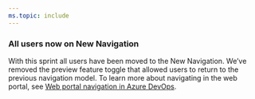 ```yaml
---
ms.topic: include
---
```


### All users now on New Navigation

With this sprint all users have been moved to the New Navigation. We’ve removed the preview feature toggle that allowed users to return to the previous navigation model. To learn more about navigating in the web portal, see [Web portal navigation in Azure DevOps](https://docs.microsoft.com/en-us/azure/devops/project/navigation/index?view=azure-devops&tabs=new-nav).